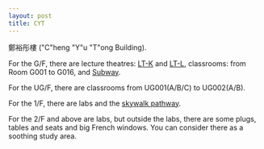 ```yaml
---
layout: post
title: CYT
---
```

鄭裕彤樓 ("C"heng "Y"u "T"ong Building).

For the G/F, there are lecture theatres: [LT-K]() and [LT-L](), classrooms: from Room G001 to G016, and [Subway](/_pages/places/on_campus/restaurant/Subway.md).

For the UG/F, there are classrooms from UG001(A/B/C) to UG002(A/B).

For the 1/F, there are labs and the [skywalk pathway]().

For the 2/F and above are labs, but outside the labs, there are some plugs, tables and seats and big French windows. You can consider there as a soothing study area.
